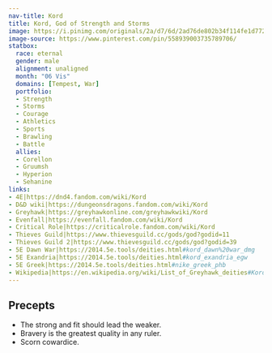 ```yaml
---
nav-title: Kord
title: Kord, God of Strength and Storms
image: https://i.pinimg.com/originals/2a/d7/6d/2ad76de802b34f114fe1d772cff2907b.png
image-source: https://www.pinterest.com/pin/558939003735789706/
statbox:
  race: eternal
  gender: male
  alignment: unaligned
  month: "06 Vis"
  domains: [Tempest, War]
  portfolio:
  - Strength
  - Storms
  - Courage
  - Athletics
  - Sports
  - Brawling
  - Battle
  allies:
  - Corellon
  - Gruumsh
  - Hyperion
  - Sehanine
links:
- 4E|https://dnd4.fandom.com/wiki/Kord
- D&D wiki|https://dungeonsdragons.fandom.com/wiki/Kord
- Greyhawk|https://greyhawkonline.com/greyhawkwiki/Kord
- Evenfall|https://evenfall.fandom.com/wiki/Kord
- Critical Role|https://criticalrole.fandom.com/wiki/Kord
- Thieves Guild|https://www.thievesguild.cc/gods/god?godid=11
- Thieves Guild 2|https://www.thievesguild.cc/gods/god?godid=39
- 5E Dawn War|https://2014.5e.tools/deities.html#kord_dawn%20war_dmg
- 5E Exandria|https://2014.5e.tools/deities.html#kord_exandria_egw
- 5E Greek|https://2014.5e.tools/deities.html#nike_greek_phb
- Wikipedia|https://en.wikipedia.org/wiki/List_of_Greyhawk_deities#Kord
---
```


## Precepts

* The strong and fit should lead the weaker.
* Bravery is the greatest quality in any ruler.
* Scorn cowardice.
